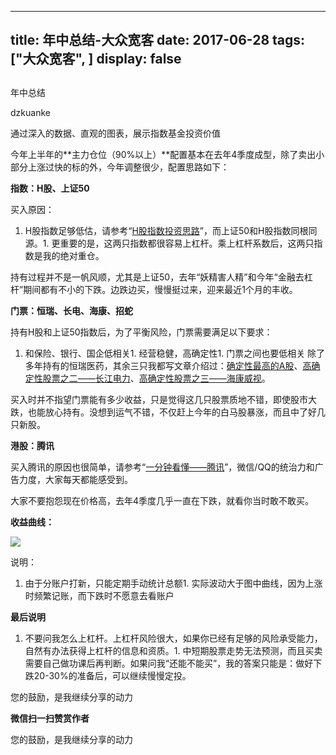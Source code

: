
---
title:   年中总结-大众宽客
date: 2017-06-28
tags: ["大众宽客", ]
display: false
---


## 



年中总结




dzkuanke




通过深入的数据、直观的图表，展示指数基金投资价值




今年上半年的**主力仓位（90%以上）**配置基本在去年4季度成型，除了卖出小部分上涨过快的标的外，今年调整很少，配置思路如下：



**指数：H股、上证50**



买入原因：
1. H股指数足够低估，请参考“[H股指数投资思路](http://mp.weixin.qq.com/s?__biz=MzAwMTc1MDcwNw==&amp;mid=2648271851&amp;idx=1&amp;sn=2aeb4628e081467a2a24929368c2871a&amp;chksm=82f92837b58ea12153cfbf433d537f35bc07467904e496b8dbcdcdb292114ecaafdce23b4339&amp;scene=21#wechat_redirect)”，而上证50和H股指数同根同源。1. 更重要的是，这两只指数都很容易上杠杆。乘上杠杆系数后，这两只指数是我的绝对重仓。


持有过程并不是一帆风顺，尤其是上证50，去年“妖精害人精”和今年“金融去杠杆”期间都有不小的下跌。边跌边买，慢慢挺过来，迎来最近1个月的丰收。



**门票：恒瑞、长电、海康、招蛇**



持有H股和上证50指数后，为了平衡风险，门票需要满足以下要求：
1. 和保险、银行、国企低相关1. 经营稳健，高确定性1. 门票之间也要低相关
除了多年持有的恒瑞医药，其余三只我都写文章介绍过：[确定性最高的A股](http://mp.weixin.qq.com/s?__biz=MzAwMTc1MDcwNw==&amp;mid=2648271942&amp;idx=1&amp;sn=a1e88955f8d7f0d083884c1d6d6bd806&amp;chksm=82f92f9ab58ea68c2a59fb9369fd8bdd6064ecfda6d5dd9a29d99c723bad73583fac93a438b6&amp;scene=21#wechat_redirect)、[高确定性股票之二——长江电力](http://mp.weixin.qq.com/s?__biz=MzAwMTc1MDcwNw==&amp;mid=2648271943&amp;idx=1&amp;sn=aa31f79b5eaf8a8b6dbb3da4a7bf3440&amp;chksm=82f92f9bb58ea68db6558a129c50e76ab902d00312a4614b4abb7a792aaf851769e1c769e2fe&amp;scene=21#wechat_redirect)、[高确定性股票之三——海康威视](http://mp.weixin.qq.com/s?__biz=MzAwMTc1MDcwNw==&amp;mid=2648271950&amp;idx=1&amp;sn=764532ee89c33e91719609d18f0ca7ea&amp;chksm=82f92f92b58ea6844bbdbca284497101ef0398c2f3b7544d92cf5a317f8f78e3e92d55280c0f&amp;scene=21#wechat_redirect)。



买入时并不指望门票能有多少收益，只是觉得这几只股票质地不错，即使股市大跌，也能放心持有。没想到运气不错，不仅赶上今年的白马股暴涨，而且中了好几只新股。



**港股：腾讯**



买入腾讯的原因也很简单，请参考“[一分钟看懂——腾讯](http://mp.weixin.qq.com/s?__biz=MzAwMTc1MDcwNw==&amp;mid=2648272056&amp;idx=1&amp;sn=671a9a58eaeb6d1ee4ee3c330131d55e&amp;chksm=82f92f64b58ea672ff115dd5d2a0a7a66d00d5197a6516592cf135452a8bdaf6590766c2fca1&amp;scene=21#wechat_redirect)”，微信/QQ的统治力和广告力度，大家每天都能感受到。



大家不要抱怨现在价格高，去年4季度几乎一直在下跌，就看你当时敢不敢买。



**收益曲线：**

<img data-s="300,640" data-type="png" src="http://mmbiz.qpic.cn/mmbiz_png/PKw3FQPmhIgGRBRmMbcWUfZVkyA4annr5675fkLHEQLGy7xoNYkxkiahIdFf5KJDheCTlzmUCzoMwIiazCO8xyHw/0?wx_fmt=png" data-ratio="0.6573033707865169" data-w="1068"/>

说明：
1. 由于分账户打新，只能定期手动统计总额1. 实际波动大于图中曲线，因为上涨时频繁记账，而下跌时不愿意去看账户


**最后说明**
1. 不要问我怎么上杠杆。上杠杆风险很大，如果你已经有足够的风险承受能力，自然有办法获得上杠杆的信息和资质。1. 中短期股票走势无法预测，而且买卖需要自己做功课后再判断。如果问我“还能不能买”，我的答案只能是：做好下跌20-30%的准备后，可以继续慢慢定投。


您的鼓励，是我继续分享的动力


**微信扫一扫赞赏作者**






您的鼓励，是我继续分享的动力








